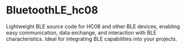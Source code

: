 # BluetoothLE_hc08
Lightweight BLE source code for HC08 and other BLE devices, enabling easy communication, data exchange, and interaction with BLE characteristics. Ideal for integrating BLE capabilities into your projects.
